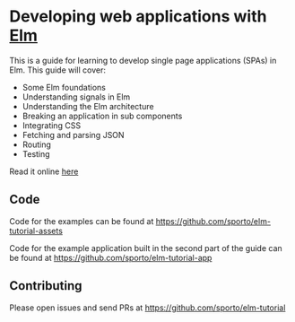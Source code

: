 # Developing web applications with [Elm](http://elm-lang.org/)

This is a guide for learning to develop single page applications (SPAs) in Elm. This guide will cover:

- Some Elm foundations
- Understanding signals in Elm
- Understanding the Elm architecture
- Breaking an application in sub components
- Integrating CSS
- Fetching and parsing JSON
- Routing
- Testing

Read it online [here](http://www.elm-tutorial.org/)

## Code
 
 Code for the examples can be found at https://github.com/sporto/elm-tutorial-assets
 
 Code for the example application built in the second part of the guide can be found at https://github.com/sporto/elm-tutorial-app

## Contributing

Please open issues and send PRs at https://github.com/sporto/elm-tutorial
